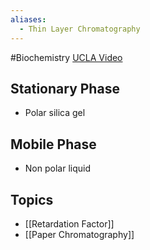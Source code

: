 ```yaml
---
aliases:
  - Thin Layer Chromatography
---
```

#Biochemistry 
[UCLA Video](https://www.youtube.com/watch?v=xuvcsK3451g)
## Stationary Phase
* Polar silica gel
## Mobile Phase
* Non polar liquid
## Topics
* [[Retardation Factor]]
* [[Paper Chromatography]]